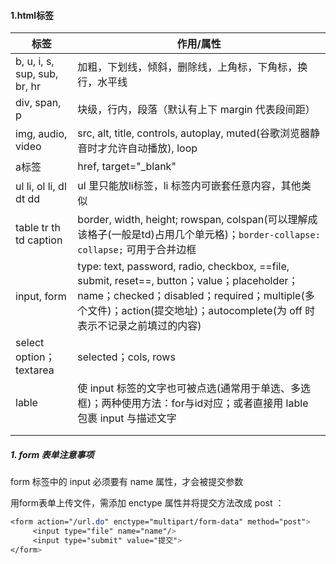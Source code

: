 #### 1.html标签

| 标签                         | 作用/属性                                                    |
| ---------------------------- | ------------------------------------------------------------ |
| b, u, i, s, sup, sub, br, hr | 加粗，下划线，倾斜，删除线，上角标，下角标，换行，水平线     |
| div, span, p                 | 块级，行内，段落（默认有上下 margin 代表段间距）             |
| img, audio, video            | src, alt, title, controls, autoplay, muted(谷歌浏览器静音时才允许自动播放), loop |
| a标签                        | href, target="_blank"                                        |
| ul li, ol li, dl dt dd       | ul 里只能放li标签，li 标签内可嵌套任意内容，其他类似         |
| table tr th td caption       | border, width, height; rowspan, colspan(可以理解成该格子(一般是td)占用几个单元格)；`border-collapse: collapse;` 可用于合并边框 |
| input, form                  | type: text, password, radio, checkbox, ==file, submit, reset==, button；value；placeholder；name；checked；disabled；required；multiple(多个文件)；action(提交地址)；autocomplete(为 off 时表示不记录之前填过的内容) |
| select option；textarea      | selected；cols, rows                                         |
| lable                        | 使 input 标签的文字也可被点选(通常用于单选、多选框)；两种使用方法：for与id对应；或者直接用 lable 包裹 input 与描述文字 |
|                              |                                                              |
|                              |                                                              |



##### 1. form 表单注意事项

form 标签中的 input 必须要有 name 属性，才会被提交参数

用form表单上传文件，需添加 enctype 属性并将提交方法改成 post ：

```css
<form action="/url.do" enctype="multipart/form-data" method="post">
     <input type="file" name="name"/>
     <input type="submit" value="提交">
</form>
```

